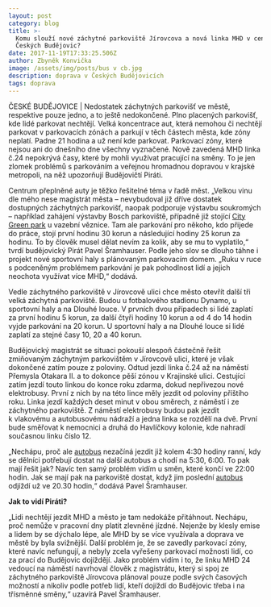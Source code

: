 ```yaml
---
layout: post
category: blog
title: >-
  Komu slouží nové záchytné parkoviště Jírovcova a nová linka MHD v centru
  Českých Budějovic?
date: 2017-11-19T17:33:25.506Z
author: Zbyněk Konvička
image: /assets/img/posts/bus v cb.jpg
description: doprava v Českých Budějovicích
tags: doprava
---
```

ČESKÉ
BUDĚJOVICE | Nedostatek záchytných
parkovišť ve městě, respektive pouze jedno, a to ještě nedokončené. Plno
placených parkovišť, kde lidé parkovat nechtějí. Velká koncentrace aut, která
nemohou či nechtějí parkovat v parkovacích zónách a parkují v těch
částech města, kde zóny neplatí. Padne 21 hodina a už není kde parkovat.
Parkovací zóny, které nejsou ani do dnešního dne všechny vyznačené. Nově
zavedená MHD linka č.24 nepokrývá časy, které by mohli využívat pracující na
směny. To je jen zlomek problémů s parkováním a veřejnou hromadnou
dopravou v krajské metropoli, na něž upozorňují Budějovičtí Piráti.

Centrum
přeplněné auty je těžko řešitelné téma v řadě měst. „Velkou vinu dle mého
nese magistrát města – nevybudoval již dříve dostatek dostupných záchytných
parkovišť, naopak podporuje výstavbu soukromých – například zahájení výstavby
Bosch parkoviště, případně již stojící [City Green park](http://www.cbparkhaus.cz/parkovani/) u vazební
věznice. Tam ale parkování pro někoho, kdo přijede do práce, stojí první hodinu
30 korun a následující hodiny 25 korun za hodinu. To by člověk musel dělat
nevím za kolik, aby se mu to vyplatilo,“ tvrdí budějovický Pirát Pavel Šramhauser.
Podle jeho slov se dlouho táhne i projekt nové sportovní haly s plánovaným
parkovacím domem. „Ruku v ruce s podceněným problémem parkování je
pak pohodlnost lidí a jejich neochota využívat více MHD,“ dodává.

Vedle záchytného
parkoviště v Jírovcově ulici chce město otevřít další tři velká záchytná
parkoviště. Budou u fotbalového stadionu Dynamo, u sportovní haly a na Dlouhé
louce. V prvních dvou případech si lidé zaplatí za první hodinu 5
korun, za další čtyři hodiny 10 korun a od 4 do 14 hodin vyjde parkování na 20
korun. U sportovní haly a na Dlouhé louce si lidé zaplatí za stejné časy 10, 20
a 40 korun.

Budějovický
magistrát se situaci pokouší alespoň částečně řešit zmiňovaným záchytným
parkovištěm v Jírovcově ulici, které je však dokončené zatím pouze z poloviny.
Odtud jezdí linka č.24 až na náměstí Přemysla Otakara II. a to dokonce pěší
zónou v Krajinské ulici. Cestující zatím jezdí touto linkou do konce roku zdarma,
dokud nepřivezou nové elektrobusy. První z nich by na této lince měly
jezdit od poloviny příštího roku. Linka jezdí každých deset minut v obou
směrech, z náměstí i ze záchytného parkoviště. Z náměstí elektrobusy
budou pak jezdit k vlakovému a autobusovému nádraží a
jedna linka se rozdělí na dvě. První bude směřovat k nemocnici a druhá do
Havlíčkovy kolonie, kde nahradí současnou linku číslo 12.

„Nechápu, proč ale [autobus](https://www.dpmcb.cz/download/transport_line_cs/1509465266_cs_24_namesti.pdf)
nezačíná jezdit již kolem 4:30 hodiny ranní, kdy se
dělníci potřebují dostat na další autobus a chodí na 5:30, 6:00. To pak mají
řešit jak? Navíc ten samý problém vidím u směn, které končí ve 22:00 hodin. Jak
se mají pak na parkoviště dostat, když jim poslední [autobus](https://www.dpmcb.cz/download/transport_line_cs/1509465266_cs_24_jirovcova.pdf)
odjíždí už ve 20.30 hodin,“ dodává Pavel Šramhauser.

**Jak to vidí Piráti?**

„Lidi
nechtějí jezdit MHD a město je tam nedokáže přitáhnout. Nechápu, proč nemůže v
pracovní dny platit zlevněné jízdné. Nejenže by klesly emise a lidem by se
dýchalo lépe, ale MHD by se více využívala a doprava ve městě by byla
svižnější. Další problém je, že se zavedly parkovací zóny, které navíc nefungují,
a nebyly zcela vyřešeny parkovací možnosti lidí, co za prací do Budějovic dojíždějí.
Jako problém vidím i to, že linku MHD 24 vedoucí na náměstí navrhoval člověk z
magistrátu, který si spoj ze záchytného parkoviště Jírovcova plánoval pouze
podle svých časových možností a nikoliv podle potřeb lidí, kteří dojíždí do Budějovic
třeba i na třísměnné směny,“ uzavírá Pavel Šramhauser.

